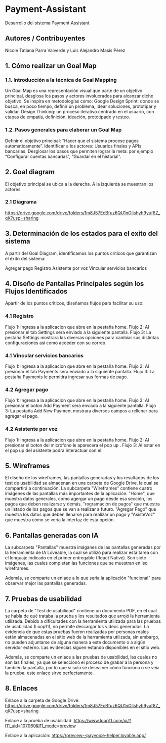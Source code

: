 # Payment-Assistant
Desarrollo del sistema Payment Assistant

## Autores / Contribuyentes
Nicole Tatiana Parra Valverde y Luis Alejandro Masís Pérez 


## 1. Cómo realizar un Goal Map

### 1.1. Introducción a la técnica de Goal Mapping
Un Goal Map es una representación visual que parte de un objetivo principal, desglosa los pasos y actores involucrados para alcanzar dicho objetivo. Se inspira en metodologías como:
Google Design Sprint: donde se busca, en poco tiempo, definir un problema, idear soluciones, prototipar y validar.
Design Thinking: un proceso iterativo centrado en el usuario, con etapas de empatía, definición, ideación, prototipado y testeo.

### 1.2. Pasos generales para elaborar un Goal Map
Definir el objetivo principal: “Hacer que el sistema procese pagos automaticamente”.
Identificar a los actores: Usuarios finales y APIs bancarias.
Desglosar los pasos que permiten lograr la meta: por ejemplo “Configurar cuentas bancarias”, “Guardar en el historial”.

## 2. Goal diagram

El objetivo principal se ubica a la derecha.
A la izquierda se muestran los actores

### 2.1 Diagrama

https://drive.google.com/drive/folders/1m8J57EcBfuz6QU1nOIishyh9yuf8Z_qK?usp=sharing

## 3. Determinación de los estados  para el exito del sistema

A partir del Goal Diagram, identificamos los puntos críticos que garantizan el éxito del sistema:

Agregar pago
Registro
Asistente por voz
Vincular servicios bancarios


## 4. Diseño de Pantallas Principales según los Flujos Identificados

Apartir de los puntos criticos, diseñamos flujos para facilitar su uso:

### 4.1 Registro

Flujo 1: Ingresa a la aplicacion que abre en la pestaña home.
Flujo 2: Al presionar el tab Settings sera enviado a la siguiente pantalla.
Flujo 3: La pestaña Settings mostrara las diversas opciones para cambiar sus distintas configuraciones asi como acceder con su correo.

### 4.1 Vincular servicios bancarios
Flujo 1: Ingresa a la aplicacion que abre en la pestaña home.
Flujo 2: Al presionar el tab Payments sera enviado a la siguiente pantalla.
Flujo 3: La pestaña Payments le permitira ingresar sus formas de pago.

### 4.2 Agregar pago
Flujo 1: Ingresa a la aplicacion que abre en la pestaña home.
Flujo 2: Al presionar el boton Add Payment sera enviado a la siguiente pantalla.
Flujo 3: La pestaña Add New Payment mostrara diversos campos a rellenar para agregar el pago.

### 4.2 Asistente por voz
Flujo 1: Ingresa a la aplicacion que abre en la pestaña home.
Flujo 2: Al presionar el boton del microfono le aparecera el pop up .
Flujo 3: Al estar en el pop up del asistente podra interactuar con el.

## 5. Wireframes
El diseño de los wireframes, las pantallas generadas y los resultados de los test de usabilidad se almacenan en una carpeta de Google Drive, la cual se compartirá a continuación. La subcarpeta "Wireframes" contiene cuatro imágenes de las pantallas más importantes de la aplicación. "Home", que muestra datos generales, como agergar un pago desde esa sección, los pagos que deben realizarse y demás. "rogramación de pagos" que muestra un listado de los pagos que se van a realizar a futuro. "Agregar Pago" que muestra los datos que deben llenarse para realizar un pago y "AsisteVoz" que muestra cómo se vería la interfaz de esta opción.

## 6. Pantallas generadas con IA
La subcarpeta "Pantallas" muestra imáganes de las pantallas generadas por la herramienta de IA Loveable, la cual se utilizó para realizar esta tarea con el lenguaje indicado en el primer entregable (React Native). Son siete imágenes, las cuales completan las funciones que se muestran en lso wireframes.

Además, se comparte un enlace a lo que sería la aplicación "funcional" para observar mejor las pantallas generadas.

## 7. Pruebas de usabilidad
La carpeta de "Test de usabilidad" contiene un documento PDF, en el cual se habla de qué trataba la prueba y los resultados que arrojó la herramienta utilizada. Debido a dificultades con la herramienta utilizada para las pruebas de usabilidad (Loop11), no permite descargar los videos generados. La evidencia de que estas pruebas fueron realizadas por personas reales están almacenadas en el sitio web de la herramienta utilizada, sin embargo, no pueden adjuntarse de alguna manera a este documento o a algún servidor externo. Las evidencias siguen estando disponibles en el sitio web.

Además, se comparte un enlace a las pruebas de usabilidad, las cuales no son las finales, ya que se seleccionó el proceso de grabar a la persona y también la pantalla, por lo que si solo se desea ver cómo funciona o se veía la prueba, este enlace sirve perfectamente.

## 8. Enlaces
Enlace a la carpeta de Google Drive:
https://drive.google.com/drive/folders/1m8J57EcBfuz6QU1nOIishyh9yuf8Z_qK?usp=sharing

Enlace a la prueba de usabilidad:
https://www.loop11.com/ui/?l11_uid=107060&l11_mode=preview

Enlace a la aplicación:
https://preview--payvoice-helper.lovable.app/
